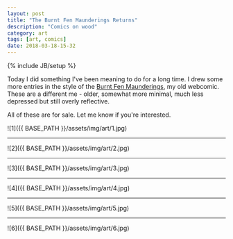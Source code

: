 ```yaml
---
layout: post
title: "The Burnt Fen Maunderings Returns"
description: "Comics on wood"
category: art
tags: [art, comics]
date: 2018-03-18-15-32
---
```

{% include JB/setup %}

Today I did something I've been meaning to do for a long time. I drew some more entries in the style of the [Burnt Fen Maunderings](https://burntfen.com/comic), my old webcomic. These are a different me - older, somewhat more minimal, much less depressed but still overly reflective.

All of these are for sale. Let me know if you're interested.

![1]({{ BASE_PATH }}/assets/img/art/1.jpg)  

<hr />

![2]({{ BASE_PATH }}/assets/img/art/2.jpg)  

<hr />

![3]({{ BASE_PATH }}/assets/img/art/3.jpg)  

<hr />

![4]({{ BASE_PATH }}/assets/img/art/4.jpg)  

<hr />

![5]({{ BASE_PATH }}/assets/img/art/5.jpg)  

<hr />

![6]({{ BASE_PATH }}/assets/img/art/6.jpg)